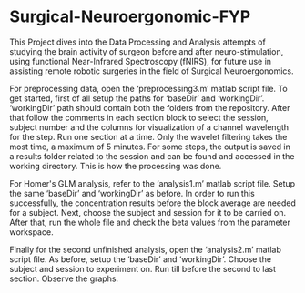 # Surgical-Neuroergonomic-FYP
This Project dives into the Data Processing and Analysis attempts of studying the brain activity of surgeon before and after neuro-stimulation, using functional Near-Infrared Spectroscopy (fNIRS), 
for future use in assisting remote robotic surgeries in the field of Surgical Neuroergonomics.

For preprocessing data, open the ‘preprocessing3.m’ matlab script file. To get started, first of all setup the paths for ‘baseDir’ and ‘workingDir’. ‘workingDir’ path should contain both the folders from the repository. 
After that follow the comments in each section block to select the session, subject number and the columns for visualization of a channel wavelength for the step. Run one section at a time. 
Only the wavelet filtering takes the most time, a maximum of 5 minutes. 
For some steps, the output is saved in a results folder related to the session and can be found and accessed in the working directory. This is how the processing was done.

For Homer's GLM analysis, refer to the ‘analysis1.m’ matlab script file. Setup the same ‘baseDir’ and ‘workingDir’ as before. 
In order to run this successfully, the concentration results before the block average are needed for a subject. 
Next, choose the subject and session for it to be carried on. After that, run the whole file and check the beta values from the parameter workspace.

Finally for the second unfinished analysis, open the ‘analysis2.m’ matlab script file. As before, setup the ‘baseDir’ and ‘workingDir’. 
Choose the subject and session to experiment on. Run till before the second to last section. Observe the graphs.
